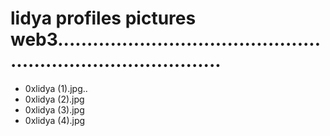 # lidya profiles pictures web3.................................................................................
- 0xlidya (1).jpg..
- 0xlidya (2).jpg
- 0xlidya (3).jpg
- 0xlidya (4).jpg
